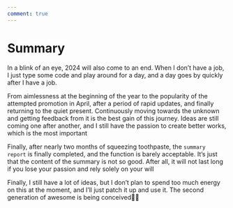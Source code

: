 ```yaml
---
comment: true
---
```


# Summary

In a blink of an eye, 2024 will also come to an end. When I don’t have a job, I just type some code and play around for a day, and a day goes by quickly after I have a job.

From aimlessness at the beginning of the year to the popularity of the attempted promotion in April, after a period of rapid updates, and finally returning to the quiet present. Continuously moving towards the unknown and getting feedback from it is the best gain of this journey. Ideas are still coming one after another, and I still have the passion to create better works, which is the most important

Finally, after nearly two months of squeezing toothpaste, the `summary report` is finally completed, and the function is barely acceptable. It’s just that the content of the summary is not so good. After all, it will not last long if you lose your passion and rely solely on your will

Finally, I still have a lot of ideas, but I don’t plan to spend too much energy on this at the moment, and I’ll just patch it up and use it. The second generation of awesome is being conceived😶‍🌫️